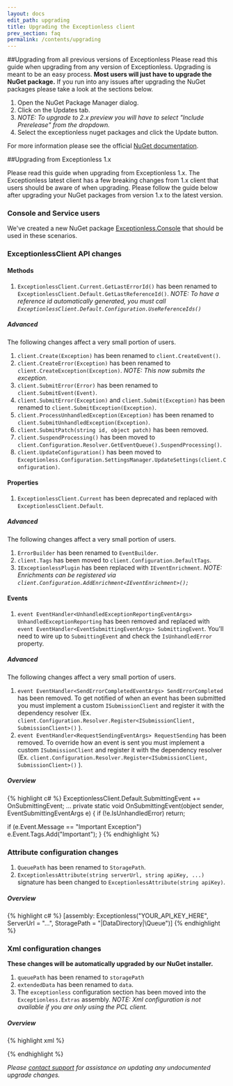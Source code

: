 ```yaml
---
layout: docs
edit_path: upgrading
title: Upgrading the Exceptionless client
prev_section: faq
permalink: /contents/upgrading
---
```


##Upgrading from all previous versions of Exceptionless
Please read this guide when upgrading from any version of Exceptionless. Upgrading is meant to be an easy process. **Most users will just have to upgrade the NuGet package.** If you run into any issues after upgrading the NuGet packages please take a look at the sections below.

1. Open the NuGet Package Manager dialog.
2. Click on the Updates tab.
3. *NOTE: To upgrade to 2.x preview you will have to select "Include Prerelease" from the dropdown.*
4. Select the exceptionless nuget packages and click the Update button.

For more information please see the official [NuGet documentation](https://docs.nuget.org/consume/Package-Manager-Dialog).

##Upgrading from Exceptionless 1.x

Please read this guide when upgrading from Exceptionless 1.x. The Exceptionless latest client has a few breaking changes from 1.x client that users should be aware of when upgrading. Please follow the guide below after upgrading your NuGet packages from version 1.x to the latest version.

### Console and Service users
We've created a new NuGet package [Exceptionless.Console](https://www.nuget.org/packages/exceptionless.console) that should be used in these scenarios.

### ExceptionlessClient API changes

#### Methods
1. `ExceptionlessClient.Current.GetLastErrorId()` has been renamed to `ExceptionlessClient.Default.GetLastReferenceId()`. *NOTE: To have a reference id automatically generated, you must call `ExceptionlessClient.Default.Configuration.UseReferenceIds()`*

##### Advanced
The following changes affect a very small portion of users.

1. `client.Create(Exception)` has been renamed to `client.CreateEvent()`.
2. `client.CreateError(Exception)` has been renamed to `client.CreateException(Exception)`. *NOTE: This now submits the exception.*
3. `client.SubmitError(Error)` has been renamed to `client.SubmitEvent(Event)`.
4. `client.SubmitError(Exception)` and `client.Submit(Exception)` has been renamed to `client.SubmitException(Exception)`.
5. `client.ProcessUnhandledException(Exception)` has been renamed to `client.SubmitUnhandledException(Exception)`.
6. `client.SubmitPatch(string id, object patch)` has been removed.
7. `client.SuspendProcessing()` has been moved to `client.Configuration.Resolver.GetEventQueue().SuspendProcessing()`.
7. `client.UpdateConfiguration()` has been moved to `Exceptionless.Configuration.SettingsManager.UpdateSettings(client.Configuration)`.

#### Properties
1. `ExceptionlessClient.Current` has been deprecated and replaced with `ExceptionlessClient.Default`.

##### Advanced
The following changes affect a very small portion of users.

1. `ErrorBuilder` has been renamed to `EventBuilder`.
2. `client.Tags` has been moved to `client.Configuration.DefaultTags`.
3. `IExceptionlessPlugin` has been replaced with `IEventEnrichment`. *NOTE: Enrichments can be registered via  `client.Configuration.AddEnrichment<IEventEnrichment>();`*

#### Events
1. `event EventHandler<UnhandledExceptionReportingEventArgs> UnhandledExceptionReporting` has been removed and replaced with `event EventHandler<EventSubmittingEventArgs> SubmittingEvent`. You'll need to wire up to `SubmittingEvent` and check the `IsUnhandledError` property.

##### Advanced
The following changes affect a very small portion of users.

1. `event EventHandler<SendErrorCompletedEventArgs> SendErrorCompleted` has been removed. To get notified of when an event has been submitted you must implement a custom `ISubmissionClient` and register it with the dependency resolver (Ex. `client.Configuration.Resolver.Register<ISubmissionClient, SubmissionClient>()` ).
2. `event EventHandler<RequestSendingEventArgs> RequestSending` has been removed. To override how an event is sent you must implement a custom `ISubmissionClient` and register it with the dependency resolver (Ex. `client.Configuration.Resolver.Register<ISubmissionClient, SubmissionClient>()` ).

##### Overview
{% highlight c# %} 
ExceptionlessClient.Default.SubmittingEvent += OnSubmittingEvent;
...
private static void OnSubmittingEvent(object sender, EventSubmittingEventArgs e) {
  if (!e.IsUnhandledError)
    return;

  if (e.Event.Message == "Important Exception")
    e.Event.Tags.Add("Important");
}
{% endhighlight %} 

### Attribute configuration changes
1. `QueuePath` has been renamed to `StoragePath`.
2. `ExceptionlessAttribute(string serverUrl, string apiKey, ...)` signature has been changed to `ExceptionlessAttribute(string apiKey)`.
 
##### Overview
{% highlight c# %}
[assembly: Exceptionless("YOUR_API_KEY_HERE", ServerUrl = "...", StoragePath = "|DataDirectory|\Queue")]
{% endhighlight %}

### Xml configuration changes
**These changes will be automatically upgraded by our NuGet installer.**

1. `queuePath` has been renamed to `storagePath` 
2. `extendedData` has been renamed to `data`.
3. The `exceptionless` configuration section has been moved into the `Exceptionless.Extras` assembly. *NOTE: Xml configuration is not available if you are only using the PCL client.*

##### Overview
{% highlight xml %}
<configSections>
  <section name="exceptionless" type="Exceptionless.ExceptionlessSection, Exceptionless.Extras"/>
</configSections>

<exceptionless apiKey="YOUR_API_KEY_HERE" storagePath="|DataDirectory|\Queue">
  <data>
    <add name="SimpleValueFromConfig" value="Exceptionless"/>
  </data>
</exceptionless>
{% endhighlight %}

*Please [contact support](https://github.com/exceptionless/Exceptionless/issues/new) for assistance on updating any undocumented upgrade changes.*
